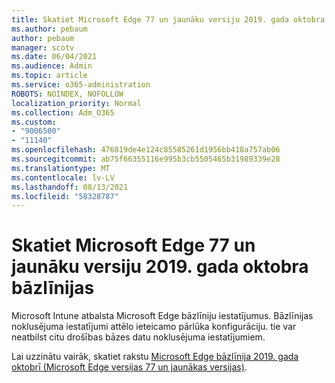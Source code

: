 ```yaml
---
title: Skatiet Microsoft Edge 77 un jaunāku versiju 2019. gada oktobra bāzlīnijas
ms.author: pebaum
author: pebaum
manager: scotv
ms.date: 06/04/2021
ms.audience: Admin
ms.topic: article
ms.service: o365-administration
ROBOTS: NOINDEX, NOFOLLOW
localization_priority: Normal
ms.collection: Adm_O365
ms.custom:
- "9006500"
- "11140"
ms.openlocfilehash: 476819de4e124c85585261d1956bb418a757ab06
ms.sourcegitcommit: ab75f66355116e995b3cb5505465b31989339e28
ms.translationtype: MT
ms.contentlocale: lv-LV
ms.lasthandoff: 08/13/2021
ms.locfileid: "58328787"
---
```

# <a name="view-the-october-2019-baseline-for-microsoft-edge-versions-77-and-later"></a>Skatiet Microsoft Edge 77 un jaunāku versiju 2019. gada oktobra bāzlīnijas

Microsoft Intune atbalsta Microsoft Edge bāzlīniju iestatījumus. Bāzlīnijas noklusējuma iestatījumi attēlo ieteicamo pārlūka konfigurāciju. tie var neatbilst citu drošības bāzes datu noklusējuma iestatījumiem.

Lai uzzinātu vairāk, skatiet rakstu [Microsoft Edge bāzlīnija 2019. gada oktobrī (Microsoft Edge versijas 77 un jaunākas versijas)](https://docs.microsoft.com/mem/intune/protect/security-baseline-settings-edge?pivots=edge-october-2019).